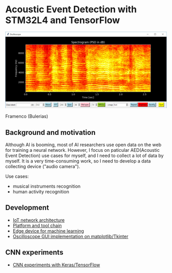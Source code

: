 # Acoustic Event Detection with STM32L4 and TensorFlow

![](./oscilloscope/screenshots/spectrogram(psd).jpg)

Framenco (Bulerias)

## Background and motivation

Although AI is booming, most of AI researchers use open data on the web for training a neural network. However, I focus on paticular AED(Acoustic Event Detection) use cases for myself, and I need to collect a lot of data by myself. It is a very time-consuming work, so I need to develop a data collecting device ("audio camera").

Use cases:
- musical instruments recognition
- human activity recognition

## Development 

- [IoT network architecture](./NETWORK.md)
- [Platform and tool chain](./PLATFORM.md)
- [Edge device for machine learning](./stm32)
- [Oscilloscope GUI implementation on matplotlib/Tkinter](./oscilloscope)

## CNN experiments

- [CNN experiments with Keras/TensorFlow](./tensorflow)

